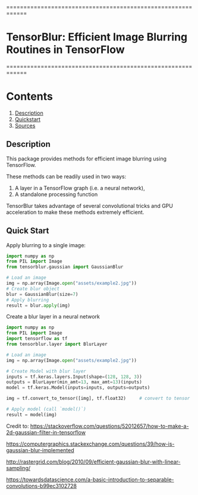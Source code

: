 ============================================================
# TensorBlur: Efficient Image Blurring Routines in TensorFlow
============================================================

# Contents
1. [Description](#Description)
2. [Quickstart](#Quickstart)
3. [Sources](#Sources)

## Description
This package provides methods for efficient image blurring using TensorFlow. 

These methods can be readily used in two ways:

1) A layer in a TensorFlow graph (i.e. a neural network), 
2) A standalone processing function

TensorBlur takes advantage of several convolutional tricks and GPU acceleration to make these methods extremely efficient.

## Quick Start
Apply blurring to a single image:
```python
import numpy as np
from PIL import Image
from tensorblur.gaussian import GaussianBlur

# Load an image
img = np.array(Image.open("assets/example2.jpg"))
# Create blur object
blur = GaussianBlur(size=7)
# Apply blurring
result = blur.apply(img)
```

Create a blur layer in a neural network
```python
import numpy as np
from PIL import Image
import tensorflow as tf
from tensorblur.layer import BlurLayer

# Load an image
img = np.array(Image.open("assets/example2.jpg"))

# Create Model with blur layer
inputs = tf.keras.layers.Input(shape=(128, 128, 3))
outputs = BlurLayer(min_amt=13, max_amt=13)(inputs)
model = tf.keras.Model(inputs=inputs, outputs=outputs)

img = tf.convert_to_tensor([img], tf.float32)     # convert to tensor

# Apply model (call `model()`)
result = model(img)
```



Credit to:
https://stackoverflow.com/questions/52012657/how-to-make-a-2d-gaussian-filter-in-tensorflow

https://computergraphics.stackexchange.com/questions/39/how-is-gaussian-blur-implemented

http://rastergrid.com/blog/2010/09/efficient-gaussian-blur-with-linear-sampling/

https://towardsdatascience.com/a-basic-introduction-to-separable-convolutions-b99ec3102728

